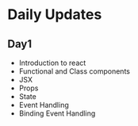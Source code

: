# Daily Updates

## Day1

* Introduction to react
* Functional and Class components
* JSX
* Props
* State
* Event Handling
* Binding Event Handling
